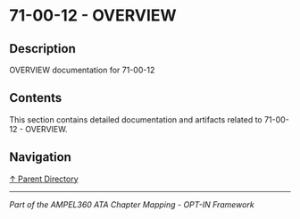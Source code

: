 # 71-00-12 - OVERVIEW

## Description

OVERVIEW documentation for 71-00-12

## Contents

This section contains detailed documentation and artifacts related to 71-00-12 - OVERVIEW.

## Navigation

[↑ Parent Directory](../README.md)

---

*Part of the AMPEL360 ATA Chapter Mapping - OPT-IN Framework*
